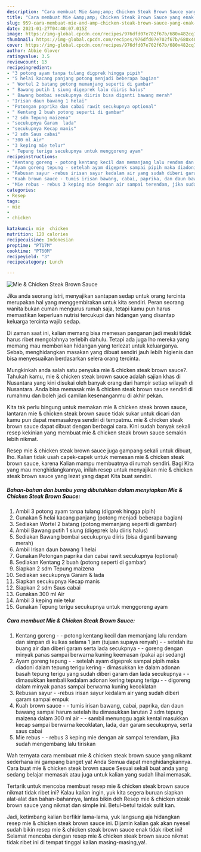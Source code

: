 ```yaml
---
description: "Cara membuat Mie &amp;amp; Chicken Steak Brown Sauce yang enak Untuk Jualan"
title: "Cara membuat Mie &amp;amp; Chicken Steak Brown Sauce yang enak Untuk Jualan"
slug: 959-cara-membuat-mie-and-amp-chicken-steak-brown-sauce-yang-enak-untuk-jualan
date: 2021-01-27T04:40:07.015Z
image: https://img-global.cpcdn.com/recipes/976dfd07e702f67b/680x482cq70/mie-chicken-steak-brown-sauce-foto-resep-utama.jpg
thumbnail: https://img-global.cpcdn.com/recipes/976dfd07e702f67b/680x482cq70/mie-chicken-steak-brown-sauce-foto-resep-utama.jpg
cover: https://img-global.cpcdn.com/recipes/976dfd07e702f67b/680x482cq70/mie-chicken-steak-brown-sauce-foto-resep-utama.jpg
author: Abbie Glover
ratingvalue: 3.5
reviewcount: 13
recipeingredient:
- "3 potong ayam tanpa tulang digprek hingga pipih"
- "5 helai kacang panjang potong menjadi beberapa bagian"
- " Wortel 2 batang potong memanjang seperti di gambar"
- " Bawang putih 1 siung digeprek lalu diiris halus"
- " Bawang bombai secukupnya diiris bisa diganti bawang merah"
- "Irisan daun bawang 1 helai"
- "Potongan paprika dan cabai rawit secukupnya optional"
- " Kentang 2 buah potong seperti di gambar"
- "2 sdm Tepung maizena"
- "secukupnya Garam  lada"
- "secukupnya Kecap manis"
- "2 sdm Saus cabai"
- "300 ml Air"
- "3 keping mie telur"
- " Tepung terigu secukupnya untuk menggoreng ayam"
recipeinstructions:
- "Kentang goreng - potong kentang kecil dan memanjang lalu rendam dan simpan di kulkas selama 1 jam (tujuan supaya renyah) - setelah itu buang air dan diberi garam serta lada secukpnya - goreng dengan minyak panas sampai berwarna kuning keemasan (pakai api sedang)"
- "Ayam goreng tepung - setelah ayam digeprek sampai pipih maka diadoni dalam tepung terigu kering - dimasukkan ke dalam adonan basah tepung terigu yang sudah diberi garam dan lada secukupnya -dimasukkan kembali kedalam adonan kering tepung terigu - digoreng dalam minyak panas sampai berwarna kuning kecoklatan"
- "Rebusan sayur -rebus irisan sayur kedalam air yang sudah diberi garam sampai empuk"
- "Kuah brown sauce - tumis irisan bawang, cabai, paprika, dan daun bawang sampai harum setelah itu dimasukkan larutan 2 sdm tepung maizena dalam 300 ml air - sambil menunggu agak kental masukkan kecap sampai berwarna kecoklatan, lada, dan garam secukupnya, serta saus cabai"
- "Mie rebus - rebus 3 keping mie dengan air sampai terendam, jika sudah mengembang lalu tiriskan"
categories:
- Resep
tags:
- mie
- 
- chicken

katakunci: mie  chicken 
nutrition: 120 calories
recipecuisine: Indonesian
preptime: "PT17M"
cooktime: "PT60M"
recipeyield: "3"
recipecategory: Lunch

---
```



![Mie &amp; Chicken Steak Brown Sauce](https://img-global.cpcdn.com/recipes/976dfd07e702f67b/680x482cq70/mie-chicken-steak-brown-sauce-foto-resep-utama.jpg)

Jika anda seorang istri, menyajikan santapan sedap untuk orang tercinta merupakan hal yang menggembirakan untuk kita sendiri. Peran seorang  wanita bukan cuman mengurus rumah saja, tetapi kamu pun harus memastikan keperluan nutrisi tercukupi dan hidangan yang disantap keluarga tercinta wajib sedap.

Di zaman  saat ini, kalian memang bisa memesan panganan jadi meski tidak harus ribet mengolahnya terlebih dahulu. Tetapi ada juga lho mereka yang memang mau memberikan hidangan yang terlezat untuk keluarganya. Sebab, menghidangkan masakan yang dibuat sendiri jauh lebih higienis dan bisa menyesuaikan berdasarkan selera orang tercinta. 



Mungkinkah anda salah satu penyuka mie &amp; chicken steak brown sauce?. Tahukah kamu, mie &amp; chicken steak brown sauce adalah sajian khas di Nusantara yang kini disukai oleh banyak orang dari hampir setiap wilayah di Nusantara. Anda bisa memasak mie &amp; chicken steak brown sauce sendiri di rumahmu dan boleh jadi camilan kesenanganmu di akhir pekan.

Kita tak perlu bingung untuk memakan mie &amp; chicken steak brown sauce, lantaran mie &amp; chicken steak brown sauce tidak sukar untuk dicari dan kamu pun dapat memasaknya sendiri di tempatmu. mie &amp; chicken steak brown sauce dapat dibuat dengan berbagai cara. Kini sudah banyak sekali resep kekinian yang membuat mie &amp; chicken steak brown sauce semakin lebih nikmat.

Resep mie &amp; chicken steak brown sauce juga gampang sekali untuk dibuat, lho. Kalian tidak usah capek-capek untuk memesan mie &amp; chicken steak brown sauce, karena Kalian mampu membuatnya di rumah sendiri. Bagi Kita yang mau menghidangkannya, inilah resep untuk menyajikan mie &amp; chicken steak brown sauce yang lezat yang dapat Kita buat sendiri.

<!--inarticleads1-->

##### Bahan-bahan dan bumbu yang dibutuhkan dalam menyiapkan Mie &amp; Chicken Steak Brown Sauce:

1. Ambil 3 potong ayam tanpa tulang (digprek hingga pipih)
1. Gunakan 5 helai kacang panjang (potong menjadi beberapa bagian)
1. Sediakan  Wortel 2 batang (potong memanjang seperti di gambar)
1. Ambil  Bawang putih 1 siung (digeprek lalu diiris halus)
1. Sediakan  Bawang bombai secukupnya diiris (bisa diganti bawang merah)
1. Ambil Irisan daun bawang 1 helai
1. Gunakan Potongan paprika dan cabai rawit secukupnya (optional)
1. Sediakan  Kentang 2 buah (potong seperti di gambar)
1. Siapkan 2 sdm Tepung maizena
1. Sediakan secukupnya Garam &amp; lada
1. Siapkan secukupnya Kecap manis
1. Siapkan 2 sdm Saus cabai
1. Gunakan 300 ml Air
1. Ambil 3 keping mie telur
1. Gunakan  Tepung terigu secukupnya untuk menggoreng ayam




<!--inarticleads2-->

##### Cara membuat Mie &amp; Chicken Steak Brown Sauce:

1. Kentang goreng - - potong kentang kecil dan memanjang lalu rendam dan simpan di kulkas selama 1 jam (tujuan supaya renyah) - - setelah itu buang air dan diberi garam serta lada secukpnya - - goreng dengan minyak panas sampai berwarna kuning keemasan (pakai api sedang)
1. Ayam goreng tepung - - setelah ayam digeprek sampai pipih maka diadoni dalam tepung terigu kering - dimasukkan ke dalam adonan basah tepung terigu yang sudah diberi garam dan lada secukupnya - -dimasukkan kembali kedalam adonan kering tepung terigu - - digoreng dalam minyak panas sampai berwarna kuning kecoklatan
1. Rebusan sayur - -rebus irisan sayur kedalam air yang sudah diberi garam sampai empuk
1. Kuah brown sauce - - tumis irisan bawang, cabai, paprika, dan daun bawang sampai harum setelah itu dimasukkan larutan 2 sdm tepung maizena dalam 300 ml air - - sambil menunggu agak kental masukkan kecap sampai berwarna kecoklatan, lada, dan garam secukupnya, serta saus cabai
1. Mie rebus - - rebus 3 keping mie dengan air sampai terendam, jika sudah mengembang lalu tiriskan




Wah ternyata cara membuat mie &amp; chicken steak brown sauce yang nikamt sederhana ini gampang banget ya! Anda Semua dapat menghidangkannya. Cara buat mie &amp; chicken steak brown sauce Sesuai sekali buat anda yang sedang belajar memasak atau juga untuk kalian yang sudah lihai memasak.

Tertarik untuk mencoba membuat resep mie &amp; chicken steak brown sauce nikmat tidak ribet ini? Kalau kalian ingin, yuk kita segera buruan siapkan alat-alat dan bahan-bahannya, lantas bikin deh Resep mie &amp; chicken steak brown sauce yang nikmat dan simple ini. Betul-betul taidak sulit kan. 

Jadi, ketimbang kalian berfikir lama-lama, yuk langsung aja hidangkan resep mie &amp; chicken steak brown sauce ini. Dijamin kalian gak akan nyesel sudah bikin resep mie &amp; chicken steak brown sauce enak tidak ribet ini! Selamat mencoba dengan resep mie &amp; chicken steak brown sauce nikmat tidak ribet ini di tempat tinggal kalian masing-masing,ya!.

